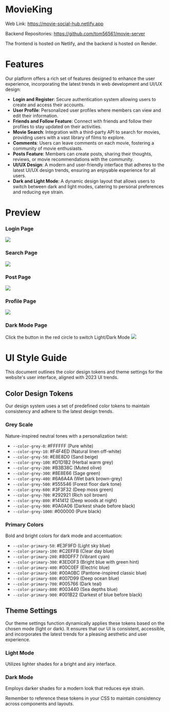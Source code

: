 # MovieKing

Web Link: https://movie-social-hub.netlify.app

Backend Repositories: https://github.com/tom56561/movie-server

The frontend is hosted on Netlify, and the backend is hosted on Render.

# Features

Our platform offers a rich set of features designed to enhance the user experience, incorporating the latest trends in web development and UI/UX design:

- **Login and Register**: Secure authentication system allowing users to create and access their accounts.
- **User Profile**: Personalized user profiles where members can view and edit their information.
- **Friends and Follow Feature**: Connect with friends and follow their profiles to stay updated on their activities.
- **Movie Search**: Integration with a third-party API to search for movies, providing users with a vast library of films to explore.
- **Comments**: Users can leave comments on each movie, fostering a community of movie enthusiasts.
- **Posts Feature**: Members can create posts, sharing their thoughts, reviews, or movie recommendations with the community.
- **UI/UX Design**: A modern and user-friendly interface that adheres to the latest UI/UX design trends, ensuring an enjoyable experience for all users.
- **Dark and Light Mode**: A dynamic design layout that allows users to switch between dark and light modes, catering to personal preferences and reducing eye strain.

# Preview
### Login Page
![](src/images/login.png)

### Search Page
![](src/images/search.png)

### Post Page
![](src/images/post.png)

### Profile Page
![](src/images/Profile.png)

### Dark Mode Page
Click the button in the red circle to switch Light/Dark Mode
![](src/images/dark%20mode.png)


# UI Style Guide

This document outlines the color design tokens and theme settings for the website's user interface, aligned with 2023 UI trends.

## Color Design Tokens

Our design system uses a set of predefined color tokens to maintain consistency and adhere to the latest design trends.

### Grey Scale

Nature-inspired neutral tones with a personalization twist:

- `--color-grey-0`: #FFFFFF (Pure white)
- `--color-grey-10`: #F4F4ED (Natural linen off-white)
- `--color-grey-50`: #E8E8D0 (Sand beige)
- `--color-grey-100`: #D1D1B2 (Herbal warm grey)
- `--color-grey-200`: #B3B38C (Muted olive)
- `--color-grey-300`: #8E8E66 (Sage green)
- `--color-grey-400`: #6A6A4A (Wet bark brown-grey)
- `--color-grey-500`: #555546 (Forest floor dark tone)
- `--color-grey-600`: #3F3F32 (Deep moss green)
- `--color-grey-700`: #292921 (Rich soil brown)
- `--color-grey-800`: #141412 (Deep woods at night)
- `--color-grey-900`: #0A0A06 (Darkest shade before black)
- `--color-grey-1000`: #000000 (Pure black)

### Primary Colors

Bold and bright colors for dark mode and accentuation:

- `--color-primary-50`: #E3F9FD (Light sky blue)
- `--color-primary-100`: #C2EFFB (Clear day blue)
- `--color-primary-200`: #80DFF7 (Vibrant cyan)
- `--color-primary-300`: #3ED0F3 (Bright blue with green hint)
- `--color-primary-400`: #00C0EF (Electric blue)
- `--color-primary-500`: #00A0BC (Pantone-inspired classic blue)
- `--color-primary-600`: #007D99 (Deep ocean blue)
- `--color-primary-700`: #005766 (Dark teal)
- `--color-primary-800`: #003440 (Sea depths blue)
- `--color-primary-900`: #001B22 (Darkest of blue before black)

## Theme Settings

Our theme settings function dynamically applies these tokens based on the chosen mode (light or dark). It ensures that our UI is consistent, accessible, and incorporates the latest trends for a pleasing aesthetic and user experience.

### Light Mode

Utilizes lighter shades for a bright and airy interface.

### Dark Mode

Employs darker shades for a modern look that reduces eye strain.

Remember to reference these tokens in your CSS to maintain consistency across components and layouts.

